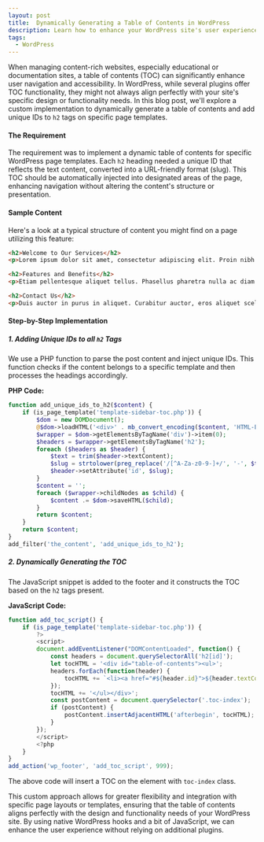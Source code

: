 ```yaml
---
layout: post
title:  Dynamically Generating a Table of Contents in WordPress
description: Learn how to enhance your WordPress site's user experience by dynamically generating a table of contents. This guide provides step-by-step instructions on adding unique IDs to headings and creating an accessible navigation structure.
tags:
  - WordPress
---
```


When managing content-rich websites, especially educational or documentation sites, a table of contents (TOC) can significantly enhance user navigation and accessibility. In WordPress, while several plugins offer TOC functionality, they might not always align perfectly with your site's specific design or functionality needs. In this blog post, we'll explore a custom implementation to dynamically generate a table of contents and add unique IDs to `h2` tags on specific page templates.

#### The Requirement
The requirement was to implement a dynamic table of contents for specific WordPress page templates. Each `h2` heading needed a unique ID that reflects the text content, converted into a URL-friendly format (slug). This TOC should be automatically injected into designated areas of the page, enhancing navigation without altering the content's structure or presentation.

#### Sample Content
Here's a look at a typical structure of content you might find on a page utilizing this feature:

```html
<h2>Welcome to Our Services</h2>
<p>Lorem ipsum dolor sit amet, consectetur adipiscing elit. Proin nibh augue, suscipit a, scelerisque sed, lacinia in, mi. Cras vel lorem.</p>

<h2>Features and Benefits</h2>
<p>Etiam pellentesque aliquet tellus. Phasellus pharetra nulla ac diam. Quisque semper justo at risus. Donec venenatis, turpis vel hendrerit interdum.</p>

<h2>Contact Us</h2>
<p>Duis auctor in purus in aliquet. Curabitur auctor, eros aliquet scelerisque luctus, quam nulla ultricies lorem, non euismod arcu ante quis massa.</p>
```

#### Step-by-Step Implementation

##### 1. Adding Unique IDs to all `h2` Tags
We use a PHP function to parse the post content and inject unique IDs. This function checks if the content belongs to a specific template and then processes the headings accordingly.

**PHP Code:**
```php
function add_unique_ids_to_h2($content) {
    if (is_page_template('template-sidebar-toc.php')) {
        $dom = new DOMDocument();
        @$dom->loadHTML('<div>' . mb_convert_encoding($content, 'HTML-ENTITIES', 'UTF-8') . '</div>', LIBXML_HTML_NOIMPLIED | LIBXML_HTML_NODEFDTD);
        $wrapper = $dom->getElementsByTagName('div')->item(0);
        $headers = $wrapper->getElementsByTagName('h2');
        foreach ($headers as $header) {
            $text = trim($header->textContent);
            $slug = strtolower(preg_replace('/[^A-Za-z0-9-]+/', '-', $text));
            $header->setAttribute('id', $slug);
        }
        $content = '';
        foreach ($wrapper->childNodes as $child) {
            $content .= $dom->saveHTML($child);
        }
        return $content;
    }
    return $content;
}
add_filter('the_content', 'add_unique_ids_to_h2');
```

##### 2. Dynamically Generating the TOC
The JavaScript snippet is added to the footer and it constructs the TOC based on the `h2` tags present.

**JavaScript Code:**
```javascript
function add_toc_script() {
    if (is_page_template('template-sidebar-toc.php')) {
        ?>
        <script>
        document.addEventListener("DOMContentLoaded", function() {
            const headers = document.querySelectorAll('h2[id]');
            let tocHTML = '<div id="table-of-contents"><ul>';
            headers.forEach(function(header) {
                tocHTML += `<li><a href="#${header.id}">${header.textContent}</a></li>`;
            });
            tocHTML += '</ul></div>';
            const postContent = document.querySelector('.toc-index');
            if (postContent) {
                postContent.insertAdjacentHTML('afterbegin', tocHTML);
            }
        });
        </script>
        <?php
    }
}
add_action('wp_footer', 'add_toc_script', 999);
```

The above code will insert a TOC on the element with `toc-index` class.

This custom approach allows for greater flexibility and integration with specific page layouts or templates, ensuring that the table of contents aligns perfectly with the design and functionality needs of your WordPress site. By using native WordPress hooks and a bit of JavaScript, we can enhance the user experience without relying on additional plugins.
